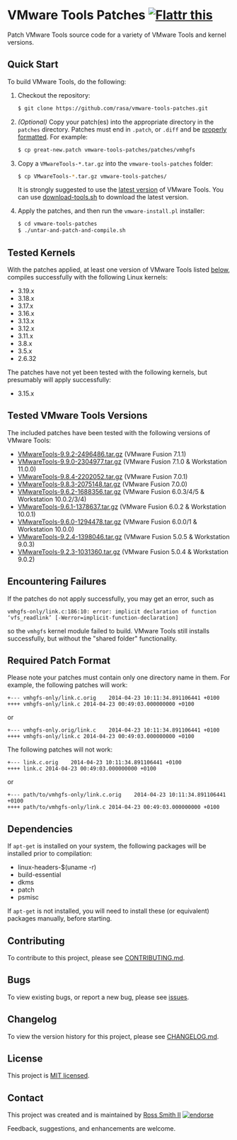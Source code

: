 # VMware Tools Patches [![Flattr this][flatter_png]][flatter]

Patch VMware Tools source code for a variety of VMware Tools and kernel versions.

## Quick Start

To build VMware Tools, do the following:

1. Checkout the repository:
	````bash
	$ git clone https://github.com/rasa/vmware-tools-patches.git
	````

2. *(Optional)* Copy your patch(es) into the appropriate directory in the `patches` directory. Patches must end in `.patch`, or `.diff` and be [properly formatted](#required-patch-format). For example:
	````bash
	$ cp great-new.patch vmware-tools-patches/patches/vmhgfs
	````

3. Copy a `VMwareTools-*.tar.gz` into the `vmware-tools-patches` folder:
	````bash
	$ cp VMwareTools-*.tar.gz vmware-tools-patches/
	````

   It is strongly suggested to use the [latest version](#tested-vmware-tools-versions) of VMware Tools. You can use [download-tools.sh](../../blob/master/download-tools.sh) to download the latest version.

4. Apply the patches, and then run the `vmware-install.pl` installer:
	````bash
	$ cd vmware-tools-patches
	$ ./untar-and-patch-and-compile.sh
	````

## Tested Kernels

With the patches applied, at least one version of VMware Tools listed [below](#tested-vmware-tools-versions), compiles successfully with the following Linux kernels:

* 3.19.x
* 3.18.x
* 3.17.x
* 3.16.x
* 3.13.x
* 3.12.x
* 3.11.x
* 3.8.x
* 3.5.x
* 2.6.32

The patches have not yet been tested with the following kernels, but presumably will apply successfully:

* 3.15.x

## Tested VMware Tools Versions

The included patches have been tested with the following versions of VMware Tools:

* [VMwareTools-9.9.2-2496486.tar.gz](https://softwareupdate.vmware.com/cds/vmw-desktop/fusion/7.1.1/2498930/packages/com.vmware.fusion.tools.linux.zip.tar) (VMware Fusion 7.1.1)
* [VMwareTools-9.9.0-2304977.tar.gz](https://softwareupdate.vmware.com/cds/vmw-desktop/fusion/7.1.0/2314774/packages/com.vmware.fusion.tools.linux.zip.tar) (VMware Fusion 7.1.0 & Workstation 11.0.0)
* [VMwareTools-9.8.4-2202052.tar.gz](https://softwareupdate.vmware.com/cds/vmw-desktop/fusion/7.0.1/2235595/packages/com.vmware.fusion.tools.linux.zip.tar) (VMware Fusion 7.0.1)
* [VMwareTools-9.8.3-2075148.tar.gz](https://softwareupdate.vmware.com/cds/vmw-desktop/fusion/7.0.0/2075534/packages/com.vmware.fusion.tools.linux.zip.tar) (VMware Fusion 7.0.0)
* [VMwareTools-9.6.2-1688356.tar.gz](https://softwareupdate.vmware.com/cds/vmw-desktop/fusion/6.0.3/1747349/packages/com.vmware.fusion.tools.linux.zip.tar) (VMware Fusion 6.0.3/4/5 & Workstation 10.0.2/3/4)
* [VMwareTools-9.6.1-1378637.tar.gz](https://softwareupdate.vmware.com/cds/vmw-desktop/fusion/6.0.2/1398658/packages/com.vmware.fusion.tools.linux.zip.tar) (VMware Fusion 6.0.2 & Workstation 10.0.1)
* [VMwareTools-9.6.0-1294478.tar.gz](https://softwareupdate.vmware.com/cds/vmw-desktop/fusion/6.0.1/1331545/packages/com.vmware.fusion.tools.linux.zip.tar) (VMware Fusion 6.0.0/1 & Workstation 10.0.0)
* [VMwareTools-9.2.4-1398046.tar.gz](https://softwareupdate.vmware.com/cds/vmw-desktop/fusion/5.0.5/1945692/packages/com.vmware.fusion.tools.linux.zip.tar) (VMware Fusion 5.0.5 & Workstation 9.0.3)
* [VMwareTools-9.2.3-1031360.tar.gz](https://softwareupdate.vmware.com/cds/vmw-desktop/fusion/5.0.4/1435862/packages/com.vmware.fusion.tools.linux.zip.tar) (VMware Fusion 5.0.4 & Workstation 9.0.2)

## Encountering Failures

If the patches do not apply successfully, you may get an error, such as

````
vmhgfs-only/link.c:186:10: error: implicit declaration of function ‘vfs_readlink’ [-Werror=implicit-function-declaration]
````

so the `vmhgfs` kernel module failed to build. VMware Tools still installs successfully, but without the "shared folder" functionality.

## Required Patch Format

Please note your patches must contain only one directory name in them. For example, the following patches will work:

````
+--- vmhgfs-only/link.c.orig	2014-04-23 10:11:34.891106441 +0100
++++ vmhgfs-only/link.c	2014-04-23 00:49:03.000000000 +0100
````
or
````
+--- vmhgfs-only.orig/link.c	2014-04-23 10:11:34.891106441 +0100
++++ vmhgfs-only/link.c	2014-04-23 00:49:03.000000000 +0100
````
The following patches will not work:

````
+--- link.c.orig	2014-04-23 10:11:34.891106441 +0100
++++ link.c	2014-04-23 00:49:03.000000000 +0100
````
or
````
+--- path/to/vmhgfs-only/link.c.orig	2014-04-23 10:11:34.891106441 +0100
++++ path/to/vmhgfs-only/link.c	2014-04-23 00:49:03.000000000 +0100
````

## Dependencies

If `apt-get` is installed on your system, the following packages will be installed prior to compilation:

* linux-headers-$(uname -r)
* build-essential
* dkms
* patch
* psmisc

If `apt-get` is not installed, you will need to install these (or equivalent) packages manually, before starting.

## Contributing

To contribute to this project, please see [CONTRIBUTING.md](CONTRIBUTING.md).

## Bugs

To view existing bugs, or report a new bug, please see [issues](../../issues).

## Changelog

To view the version history for this project, please see [CHANGELOG.md](CHANGELOG.md).

## License

This project is [MIT licensed](LICENSE).

## Contact

This project was created and is maintained by [Ross Smith II][] [![endorse][endorse_png]][endorse]

Feedback, suggestions, and enhancements are welcome.

[Ross Smith II]: mailto:ross@smithii.com "ross@smithii.com"
[flatter]: https://flattr.com/submit/auto?user_id=rasa&url=https%3A%2F%2Fgithub.com%2Frasa%2Fvmware-tools-patches
[flatter_png]: http://button.flattr.com/flattr-badge-large.png "Flattr this"
[endorse]: https://coderwall.com/rasa
[endorse_png]: https://api.coderwall.com/rasa/endorsecount.png "endorse"

